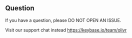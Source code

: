 ## Question

If you have a question, please DO NOT OPEN AN ISSUE.

Visit our support chat instead
https://keybase.io/team/olivr
